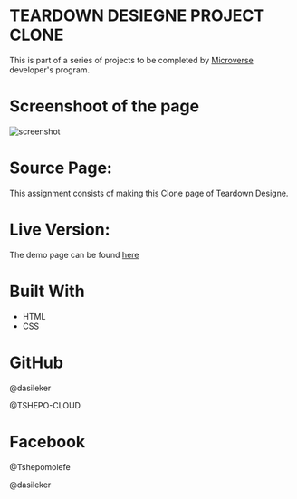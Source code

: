 # TEARDOWN DESIEGNE PROJECT CLONE
This is part of a series of projects to be completed by [Microverse](microverse.org) developer's program.

# Screenshoot of the page
![screenshot](images/screenshot.png)


# Source Page:
This assignment consists of making [this](https://www.smashingmagazine.com/) Clone page of Teardown Designe.

# Live Version:
The demo page can be found [here](https://rawcdn.githack.com/TSHEPO-CLOUD/Smashing-Magazine/387d2eae67721867971e4084eac3dc1636908f43/index.html)



# Built With
- HTML<br>
- CSS <br>

# GitHub
@dasileker

@TSHEPO-CLOUD

# Facebook
@Tshepomolefe

@dasileker







